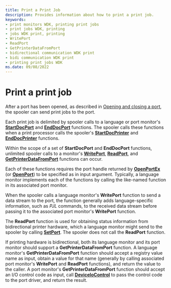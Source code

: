 ```yaml
---
title: Print a Print Job
description: Provides information about how to print a print job.
keywords:
- print monitors WDK, printing print jobs
- print jobs WDK, printing
- jobs WDK print, printing
- WritePort
- ReadPort
- GetPrinterDataFromPort
- bidirectional communication WDK print
- bidi communication WDK print
- printing print jobs WDK
ms.date: 09/08/2022
---
```


# Print a print job

After a port has been opened, as described in [Opening and closing a port](opening-and-closing-a-port.md), the spooler can send print jobs to the port.

Each print job is delimited by spooler calls to a language or port monitor's [**StartDocPort**](/previous-versions/ff562710(v=vs.85)) and [**EndDocPort**](/previous-versions/ff548742(v=vs.85)) functions. The spooler calls these functions when a print processor calls the spooler's [**StartDocPrinter**](/windows/win32/printdocs/startdocprinter) and [**EndDocPrinter**](/windows/win32/printdocs/enddocprinter) functions.

Within the scope of a set of **StartDocPort** and **EndDocPort** functions, unlimited spooler calls to a monitor's [**WritePort**](/windows-hardware/drivers/ddi/winsplp/nf-winsplp-writeport), [**ReadPort**](/windows-hardware/drivers/ddi/winsplp/nf-winsplp-readport), and [**GetPrinterDataFromPort**](/previous-versions/ff550506(v=vs.85)) functions can occur.

Each of these functions requires the port handle returned by [**OpenPortEx**](/previous-versions/ff559596(v=vs.85)) (or [**OpenPort**](/windows-hardware/drivers/ddi/winsplp/nf-winsplp-openport)) to be specified as in input argument. Typically, a language monitor implements each of the functions by calling the like-named function in its associated port monitor.

When the spooler calls a language monitor's **WritePort** function to send a data stream to the port, the function generally adds language-specific information, such as *PJL* commands, to the received data stream before passing it to the associated port monitor's **WritePort** function.

The **ReadPort** function is used for obtaining status information from bidirectional printer hardware, which a language monitor might send to the spooler by calling [**SetPort**](/windows/win32/printdocs/setport). The spooler does not call the **ReadPort** function.

If printing hardware is bidirectional, both its language monitor and its port monitor should support a **GetPrinterDataFromPort** function. A language monitor's **GetPrinterDataFromPort** function should accept a registry value name as input, obtain a value for that name (generally by calling associated port monitor's **WritePort** and **ReadPort** functions), and return the value to the caller. A port monitor's **GetPrinterDataFromPort** function should accept an I/O control code as input, call [**DeviceIoControl**](/windows/win32/api/ioapiset/nf-ioapiset-deviceiocontrol) to pass the control code to the port driver, and return the result.
